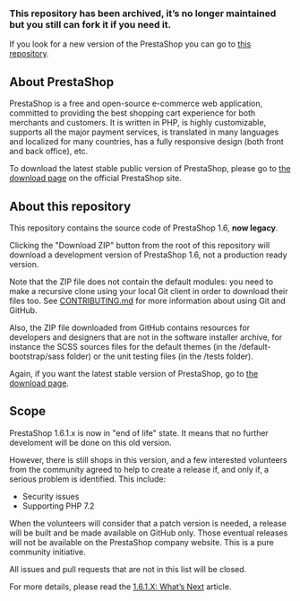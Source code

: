 ### This repository has been archived, it’s no longer maintained but you still can fork it if you need it.
If you look for a new version of the PrestaShop you can go to [this repository](https://github.com/PrestaShop/PrestaShop).

About PrestaShop
--------

PrestaShop is a free and open-source e-commerce web application, committed to providing the best shopping cart experience for both merchants and customers. It is written in PHP, is highly customizable, supports all the major payment services, is translated in many languages and localized for many countries, has a fully responsive design (both front and back office), etc.

To download the latest stable public version of PrestaShop, please go to [the download page][3] on the official PrestaShop site.


About this repository
--------

This repository contains the source code of PrestaShop 1.6, **now legacy**.

Clicking the "Download ZIP" button from the root of this repository will download a development version of PrestaShop 1.6, not a production ready version.

Note that the ZIP file does not contain the default modules: you need to make a recursive clone using your local Git client in order to download their files too. See [CONTRIBUTING.md][2] for more information about using Git and GitHub.

Also, the ZIP file downloaded from GitHub contains resources for developers and designers that are not in the software installer archive, for instance the SCSS sources files for the default themes (in the /default-bootstrap/sass folder) or the unit testing files (in the /tests folder).

Again, if you want the latest stable version of PrestaShop, go to [the download page][3].

Scope
---------

PrestaShop 1.6.1.x is now in "end of life" state. It means that no further develoment will be done on this old version.

However, there is still shops in this version, and a few interested volunteers from the community agreed to help to create a release if, and only if, a serious problem is identified. This include:

- Security issues
- Supporting PHP 7.2

When the volunteers will consider that a patch version is needed, a release will be built and be made available on GitHub only. Those eventual releases will not be available on the PrestaShop company website. This is a pure community initiative.

All issues and pull requests that are not in this list will be closed.

For more details, please read the [1.6.1.X: What’s Next][4] article.

[2]: CONTRIBUTING.md
[3]: http://www.prestashop.com/en/download
[4]: http://build.prestashop.com/news/1.6.1.x-what-s-next/
